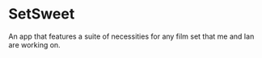 # SetSweet
An app that features a suite of necessities for any film set that me and Ian are working on.
